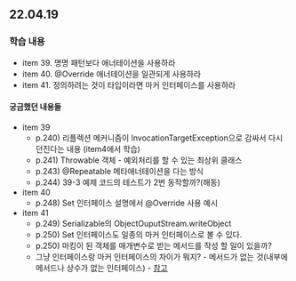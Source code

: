 ## 22.04.19

### 학습 내용
- item 39. 명명 패턴보다 애너테이션을 사용하라
- item 40. @Override 애너테이션을 일관되게 사용하라
- item 41. 정의하려는 것이 타입이라면 마커 인터페이스를 사용하라

#### 궁금했던 내용들
- item 39
  - p.240) 리플렉션 메커니즘이 InvocationTargetException으로 감싸서 다시 던진다는 내용 (item4에서 학습)
  - p.241) Throwable 객체 - 예외처리를 할 수 있는 최상위 클래스
  - p.243) @Repeatable 메타애너테이션을 다는 방식
  - p.244) 39-3 예제 코드의 테스트가 2번 동작할까?(해동)
- item 40
  - p.248) Set 인터페이스 설명에서 @Override 사용 예시
- item 41
  - p.249) Serializable의 ObjectOuputStream.writeObject
  - p.250) Set 인터페이스도 일종의 마커 인터페이스로 볼 수 있다.
  - p.250) 마킹이 된 객체를 매개변수로 받는 메서드를 작성 할 일이 있을까?
  - 그냥 인터페이스랑 마커 인터페이스의 차이가 뭐지? - 메서드가 없는 것(내부에 메서드나 상수가 없는 인터페이스) - [참고](https://www.baeldung.com/java-marker-interfaces)